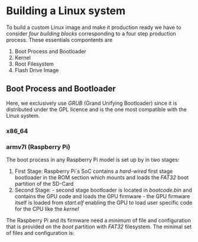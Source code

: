 
# Building a Linux system

To build a custom Linux image and make it production ready we have to consider
_four building blocks_  corresponding to a four step production process.
These essentials compontents are

1. Boot Process and Bootloader
1. Kernel
1. Root Filesystem
1. Flash Drive Image

## Boot Process and Bootloader

Here, we exclusively use _GRUB_ (Grand Unifying Bootloader) since it is
distributed under the GPL licence and is the one most compatible with the Linux
system.

### x86_64

### armv7l (Raspberry Pi)

The boot process in any Raspberry Pi model is set up by in two stages:

1. First Stage: Raspberry Pi`s SoC contains a *hard-wired* first stage
                bootloader in the ROM section which mounts and loads the
                _FAT32_ boot partition of the SD-Card
1. Second Stage: - second stage bootloader is located in _bootcode.bin_ and
                   contains the GPU code and loads the GPU firmware
                 - the GPU firmware itself is loaded from _start.elf_ enabling the
                   GPU to load user specific code for the CPU like the _kernel_

The Raspberry Pi and its firmware need a _minimum_ of file and configuration
that is provided on the _boot_ partition with _FAT32_ filesystem. The minimal
set of files and configuration is:
